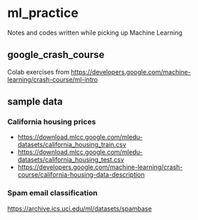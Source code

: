 # ml_practice
Notes and codes written while picking up Machine Learning

## google_crash_course
Colab exercises from https://developers.google.com/machine-learning/crash-course/ml-intro

## sample data
### California housing prices
* https://download.mlcc.google.com/mledu-datasets/california_housing_train.csv
* https://download.mlcc.google.com/mledu-datasets/california_housing_test.csv
* https://developers.google.com/machine-learning/crash-course/california-housing-data-description

### Spam email classification
https://archive.ics.uci.edu/ml/datasets/spambase
